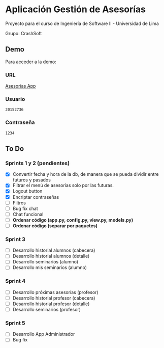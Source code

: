 # Aplicación Gestión de Asesorías

Proyecto para el curso de Ingeniería de Software II - Universidad de Lima

Grupo: CrashSoft

## Demo

Para acceder a la demo:

### URL

[Asesorías App](http://asesoriasapp.herokuapp.com/)

### Usuario

```
20152736
```

### Contraseña

```
1234
```

## To Do

### Sprints 1 y 2 (pendientes)
- [x] Convertir fecha y hora de la db, de manera que se pueda dividir entre futuros y pasados
- [x] Filtrar el menú de asesorías solo por las futuras.
- [x] Logout button
- [x] Encriptar contraseñas
- [ ] Filtros
- [ ] Bug fix chat
- [ ] Chat funcional
- [ ] **Ordenar código (app.py, config.py, view.py, models.py)**
- [ ] **Ordenar código (separar por paquetes)**

### Sprint 3
- [ ] Desarrollo historial alumnos (cabecera)
- [ ] Desarrollo historial alumnos (detalle)
- [ ] Desarrollo seminarios (alumno)
- [ ] Desarrollo mis seminarios (alumno)

### Sprint 4
- [ ] Desarrollo próximas asesorías (profesor)
- [ ] Desarrollo historial profesor (cabecera)
- [ ] Desarrollo historial profesor (detalle)
- [ ] Desarrollo seminarios (profesor)

### Sprint 5
- [ ] Desarrollo App Administrador
- [ ] Bug fix
